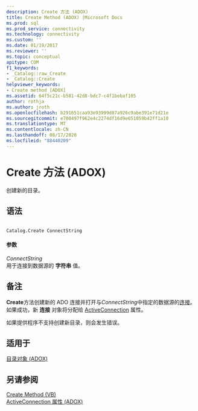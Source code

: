 ```yaml
---
description: Create 方法 (ADOX)
title: Create Method (ADOX) |Microsoft Docs
ms.prod: sql
ms.prod_service: connectivity
ms.technology: connectivity
ms.custom: ''
ms.date: 01/19/2017
ms.reviewer: ''
ms.topic: conceptual
apitype: COM
f1_keywords:
- _Catalog::raw_Create
- _Catalog::Create
helpviewer_keywords:
- Create method [ADOX]
ms.assetid: 64f5c21c-b581-42d8-bdc7-c4f1bebaf105
author: rothja
ms.author: jroth
ms.openlocfilehash: b291651caa93e93999d87a926c9abe391e71d21e
ms.sourcegitcommit: e700497f962e4c2274df16d9e651059b42ff1a10
ms.translationtype: MT
ms.contentlocale: zh-CN
ms.lasthandoff: 08/17/2020
ms.locfileid: "88440209"
---
```

# <a name="create-method-adox"></a>Create 方法 (ADOX)
创建新的目录。  
  
## <a name="syntax"></a>语法  
  
```  
  
Catalog.Create ConnectString  
```  
  
#### <a name="parameters"></a>参数  
 *ConnectString*  
 用于连接到数据源的 **字符串** 值。  
  
## <a name="remarks"></a>备注  
 **Create**方法创建新的 ADO 连接并打开与*ConnectString*中指定的数据源的[连接](../../../ado/reference/ado-api/connection-object-ado.md)。 如果成功，新 **连接** 对象将分配给 [ActiveConnection](../../../ado/reference/adox-api/activeconnection-property-adox.md) 属性。  
  
 如果提供程序不支持创建新目录，则会发生错误。  
  
## <a name="applies-to"></a>适用于  
 [目录对象 (ADOX)](../../../ado/reference/adox-api/catalog-object-adox.md)  
  
## <a name="see-also"></a>另请参阅  
 [Create Method (VB) ](../../../ado/reference/adox-api/create-method-example-vb.md)   
 [ActiveConnection 属性 (ADOX)](../../../ado/reference/adox-api/activeconnection-property-adox.md)
